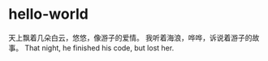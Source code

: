 # hello-world

天上飘着几朵白云，悠悠，像游子的爱情。
我听着海浪，哗哗，诉说着游子的故事。
That night, he finished his code, but lost her. 

